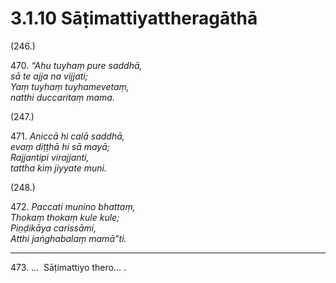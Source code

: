 

# 3.1.10 Sāṭimattiyattheragāthā




(246.)

470\. _“Ahu tuyhaṃ pure saddhā,_  
_sā te ajja na vijjati;_  
_Yaṃ tuyhaṃ tuyhamevetaṃ,_  
_natthi duccaritaṃ mama._  


(247.)

471\. _Aniccā hi calā saddhā,_  
_evaṃ diṭṭhā hi sā mayā;_  
_Rajjantipi virajjanti,_  
_tattha kiṃ jiyyate muni._  


(248.)

472\. _Paccati munino bhattaṃ,_  
_Thokaṃ thokaṃ kule kule;_  
_Piṇḍikāya carissāmi,_  
_Atthi jaṅghabalaṃ mamā”ti._  


---

473\. …  Sāṭimattiyo thero… .





